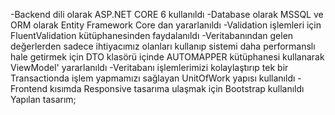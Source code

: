 -Backend dili olarak ASP.NET CORE 6 kullanıldı
-Database olarak MSSQL ve ORM olarak Entity Framework Core dan yararlanıldı
-Validation işlemleri için FluentValidation kütüphanesinden faydalanıldı
-Veritabanından gelen değerlerden sadece ihtiyacımız olanları kullanıp sistemi daha performanslı hale getirmek için DTO klasörü içinde AUTOMAPPER kütüphanesi
kullanarak ViewModel' yararlanıldı
-Veritabanı işlemlerimizi kolaylaştırıp tek bir Transactionda işlem yapmamızı sağlayan UnitOfWork yapısı kullanıldı
-Frontend kısımda Responsive tasarıma ulaşmak için Bootstrap kullanıldı
Yapılan tasarım;
